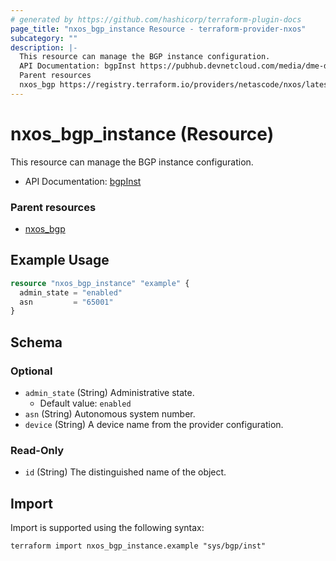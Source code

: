 ```yaml
---
# generated by https://github.com/hashicorp/terraform-plugin-docs
page_title: "nxos_bgp_instance Resource - terraform-provider-nxos"
subcategory: ""
description: |-
  This resource can manage the BGP instance configuration.
  API Documentation: bgpInst https://pubhub.devnetcloud.com/media/dme-docs-10-2-2/docs/Routing%20and%20Forwarding/bgp:Inst/
  Parent resources
  nxos_bgp https://registry.terraform.io/providers/netascode/nxos/latest/docs/resources/bgp
---
```


# nxos_bgp_instance (Resource)

This resource can manage the BGP instance configuration.

- API Documentation: [bgpInst](https://pubhub.devnetcloud.com/media/dme-docs-10-2-2/docs/Routing%20and%20Forwarding/bgp:Inst/)

### Parent resources

- [nxos_bgp](https://registry.terraform.io/providers/netascode/nxos/latest/docs/resources/bgp)

## Example Usage

```terraform
resource "nxos_bgp_instance" "example" {
  admin_state = "enabled"
  asn         = "65001"
}
```

<!-- schema generated by tfplugindocs -->
## Schema

### Optional

- `admin_state` (String) Administrative state.
  - Default value: `enabled`
- `asn` (String) Autonomous system number.
- `device` (String) A device name from the provider configuration.

### Read-Only

- `id` (String) The distinguished name of the object.

## Import

Import is supported using the following syntax:

```shell
terraform import nxos_bgp_instance.example "sys/bgp/inst"
```
